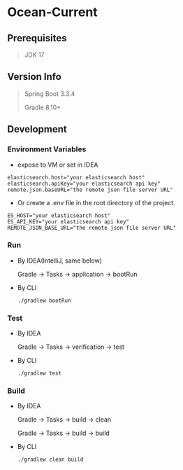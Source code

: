 # Ocean-Current

## Prerequisites

> JDK 17

## Version Info

> Spring Boot 3.3.4
>
> Gradle 8.10+

## Development

### Environment Variables

- expose to VM or set in IDEA

```shell
elasticsearch.host="your elasticsearch host"
elasticsearch.apiKey="your elasticsearch api key"
remote.json.baseURL="the remote json file server URL"
```
- Or create a .env file in the root directory of the project.

```shell
ES_HOST="your elasticsearch host"
ES_API_KEY="your elasticsearch api key"
REMOTE_JSON_BASE_URL="the remote json file server URL"
```

### Run

- By IDEA(IntelliJ, same below)

  Gradle -> Tasks -> application -> bootRun

- By CLI

  ```shell
  ./gradlew bootRun
  ```

### Test

- By IDEA

  Gradle -> Tasks -> verification -> test

- By CLI

  ```shell
  ./gradlew test
  ```

### Build

- By IDEA

  Gradle -> Tasks -> build -> clean

  Gradle -> Tasks -> build -> build

- By CLI

  ```shell
  ./gradlew clean build
  ```
